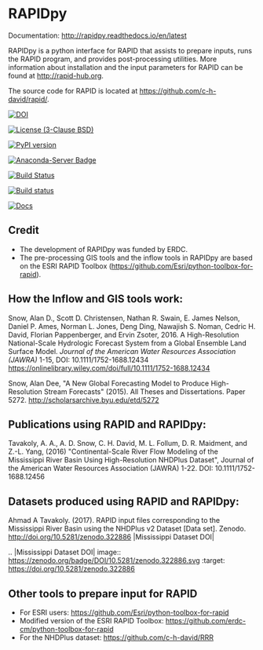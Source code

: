 # RAPIDpy

Documentation: http://rapidpy.readthedocs.io/en/latest

RAPIDpy is a python interface for RAPID that assists to prepare inputs, runs the RAPID program, and provides post-processing utilities.
More information about installation and the input parameters for RAPID can be found at http://rapid-hub.org.

The source code for RAPID is located at https://github.com/c-h-david/rapid/.

[![DOI](https://zenodo.org/badge/19918/erdc-cm/RAPIDpy.svg)](https://zenodo.org/badge/latestdoi/19918/erdc-cm/RAPIDpy)

[![License (3-Clause BSD)](https://img.shields.io/badge/license-BSD%203--Clause-yellow.svg)](https://github.com/erdc-cm/RAPIDpy/blob/master/LICENSE)

[![PyPI version](https://badge.fury.io/py/RAPIDpy.svg)](https://badge.fury.io/py/RAPIDpy)

[![Anaconda-Server Badge](https://anaconda.org/conda-forge/rapidpy/badges/version.svg)](https://anaconda.org/conda-forge/rapidpy)

[![Build Status](https://travis-ci.org/erdc/RAPIDpy.svg?branch=master)](https://travis-ci.org/erdc/RAPIDpy)

[![Build status](https://ci.appveyor.com/api/projects/status/04cg763i8w077lr9/branch/master?svg=true)](https://ci.appveyor.com/project/snowman2/rapidpy/branch/master)

[![Docs](https://readthedocs.org/projects/rapidpy/badge/?version=latest)](http://rapidpy.readthedocs.io/en/latest)


## Credit

- The development of RAPIDpy was funded by ERDC.
- The pre-processing GIS tools and the inflow tools in RAPIDpy are based on the ESRI RAPID Toolbox (https://github.com/Esri/python-toolbox-for-rapid).


## How the Inflow and GIS tools work:

Snow, Alan D., Scott D. Christensen, Nathan R. Swain, E. James Nelson,
Daniel P. Ames, Norman L. Jones, Deng Ding, Nawajish S. Noman, Cedric H.
David, Florian Pappenberger, and Ervin Zsoter, 2016. A High-Resolution
National-Scale Hydrologic Forecast System from a Global Ensemble Land
Surface Model. *Journal of the American Water Resources Association
(JAWRA)* 1-15, DOI: 10.1111/1752-1688.12434
https://onlinelibrary.wiley.com/doi/full/10.1111/1752-1688.12434

Snow, Alan Dee, "A New Global Forecasting Model to Produce
High-Resolution Stream Forecasts" (2015). All Theses and Dissertations.
Paper 5272.
http://scholarsarchive.byu.edu/etd/5272


## Publications using RAPID and RAPIDpy:

Tavakoly, A. A., A. D. Snow, C. H. David, M. L. Follum, D. R. Maidment, and Z.-L. Yang, (2016) "Continental-Scale River Flow Modeling of the Mississippi River Basin Using High-Resolution NHDPlus Dataset", Journal of the American Water Resources Association (JAWRA) 1-22. DOI: 10.1111/1752-1688.12456


## Datasets produced using RAPID and RAPIDpy:

Ahmad A Tavakoly. (2017). RAPID input files corresponding to the Mississippi River Basin using the NHDPlus v2 Dataset [Data set]. Zenodo. http://doi.org/10.5281/zenodo.322886 |Mississippi Dataset DOI|

.. |Mississippi Dataset DOI| image:: https://zenodo.org/badge/DOI/10.5281/zenodo.322886.svg
   :target: https://doi.org/10.5281/zenodo.322886


## Other tools to prepare input for RAPID

- For ESRI users: https://github.com/Esri/python-toolbox-for-rapid
- Modified version of the ESRI RAPID Toolbox: https://github.com/erdc-cm/python-toolbox-for-rapid
- For the NHDPlus dataset: https://github.com/c-h-david/RRR
